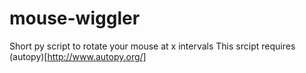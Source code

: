 # mouse-wiggler
Short py script to rotate your mouse at x intervals
This srcipt requires (autopy)[http://www.autopy.org/]
